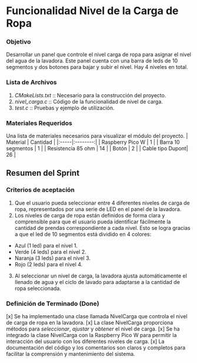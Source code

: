 # Funcionalidad Nivel de la Carga de Ropa
### Objetivo 
Desarrollar un panel que controle el nivel carga  de ropa para asignar el nivel del agua de la lavadora.
Este panel cuenta con una barra de leds de 10 segmentos y dos botones para bajar y subir el nivel.
Hay 4 niveles en total. 

### Lista de Archivos
1. *CMakeLists.txt* :: Necesario para la construcción del proyecto.
2. *nivel_carga.c* :: Código de la funcionalidad de nivel de carga.
3. *test.c* :: Pruebas y ejemplo de utilización.

### Materiales Requeridos
Una lista de materiales necesarios para visualizar el módulo del proyecto.
| Material |  Cantidad  |
|:-----|:--------:|
| Raspberry Pico W | 1 | 
| Barra 10 segmentos |  1  |
| Resistencia 85 ohm | 14 | 
| Botón | 2 |
| Cable tipo Dupont| 26 |


## Resumen del Sprint 
### Criterios de aceptación
1. Que el usuario pueda seleccionar entre 4 diferentes niveles de carga de ropa, representados por una serie de LED en el panel de la lavadora.
2. Los niveles de carga de ropa están definidos de forma clara y comprensible para que el usuario pueda identificar fácilmente la cantidad de prendas correspondiente a cada nivel. Esto se logra gracias a que el led de 10 segmentos está dividido en 4 colores:
* Azul (1 led) para el nivel 1.
* Verde (4 leds) para el nivel 2.
* Naranja (3 leds) para el nivel 3.
* Rojo (2 leds) para el nivel 4. 
3. Al seleccionar un nivel de carga, la lavadora ajusta automáticamente el llenado de agua y el ciclo de lavado para adaptarse a la cantidad de ropa seleccionada.
### Definición de Terminado (Done)
[x] Se ha implementado una clase llamada NivelCarga que controla el nivel de carga de ropa en la lavadora.
[x] La clase NivelCarga proporciona métodos para *seleccionar*, *ajustar* y *obtener* el nivel de carga.
[x] Se ha integrado la clase NivelCarga con la Raspberry Pico W para permitir la interacción del usuario con los diferentes niveles de carga.
[x] La documentación del código y los comentarios son claros y completos para facilitar la comprensión y mantenimiento del sistema.